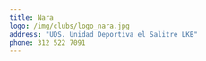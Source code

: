 ```yaml
---
title: Nara
logo: /img/clubs/logo_nara.jpg
address: "UDS. Unidad Deportiva el Salitre LKB"
phone: 312 522 7091
---
```



